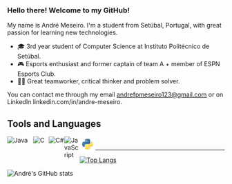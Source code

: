 ### Hello there! Welcome to my GitHub!

My name is André Meseiro. I'm a student from Setúbal, Portugal, with great passion for learning new technologies.

- 🎓 3rd year student of Computer Science at Instituto Politécnico de Setúbal.
- 🎮 Esports enthusiast and former captain of team A + member of ESPN Esports Club.
- 👨‍💻 Great teamworker, critical thinker and problem solver.

You can contact me through my email andrefpmeseiro123@gmail.com or on LinkedIn linkedin.com/in/andre-meseiro.

## Tools and Languages
[<img align="left" alt="Java" width="60px" src="https://1000logos.net/wp-content/uploads/2020/09/Java-Logo.png" />][github]
[<img align="left" alt="C" width="36px" src="https://upload.wikimedia.org/wikipedia/commons/1/19/C_Logo.png" />][github]
[<img align="left" alt="C#" width="36px" src="https://upload.wikimedia.org/wikipedia/commons/b/bd/Logo_C_sharp.svg" />][github]
[<img align="left" alt="JavaScript" width="36px" src="https://upload.wikimedia.org/wikipedia/commons/6/6a/JavaScript-logo.png" />][github]
[<img align="left" alt="Python" width="36px" src="https://raw.githubusercontent.com/github/explore/80688e429a7d4ef2fca1e82350fe8e3517d3494d/topics/python/python.png" />][github]

<br />

---

[![Top Langs](https://github-readme-stats.vercel.app/api/top-langs/?username=andre-meseiro)](https://github.com/anuraghazra/github-readme-stats)

![André's GitHub stats](https://github-readme-stats.vercel.app/api?username=andre-meseiro&show_icons=true&include_all_commits=true&theme=gruvbox)

[github]: https://github.com/andre-meseiro
[linkedin]: https://www.linkedin.com/in/andre-meseiro/
